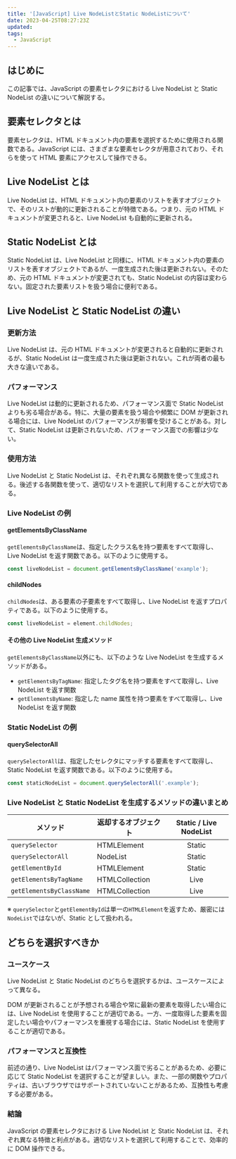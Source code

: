 ```yaml
---
title: '[JavaScript] Live NodeListとStatic NodeListについて'
date: 2023-04-25T08:27:23Z
updated:
tags:
  - JavaScript
---
```


## はじめに

この記事では、JavaScript の要素セレクタにおける Live NodeList と Static NodeList の違いについて解説する。

## 要素セレクタとは

要素セレクタは、HTML ドキュメント内の要素を選択するために使用される関数である。JavaScript には、さまざまな要素セレクタが用意されており、それらを使って HTML 要素にアクセスして操作できる。

## Live NodeList とは

Live NodeList は、HTML ドキュメント内の要素のリストを表すオブジェクトで、そのリストが動的に更新されることが特徴である。つまり、元の HTML ドキュメントが変更されると、Live NodeList も自動的に更新される。

## Static NodeList とは

Static NodeList は、Live NodeList と同様に、HTML ドキュメント内の要素のリストを表すオブジェクトであるが、一度生成された後は更新されない。そのため、元の HTML ドキュメントが変更されても、Static NodeList の内容は変わらない。固定された要素リストを扱う場合に便利である。

## Live NodeList と Static NodeList の違い

### 更新方法

Live NodeList は、元の HTML ドキュメントが変更されると自動的に更新されるが、Static NodeList は一度生成された後は更新されない。これが両者の最も大きな違いである。

### パフォーマンス

Live NodeList は動的に更新されるため、パフォーマンス面で Static NodeList よりも劣る場合がある。特に、大量の要素を扱う場合や頻繁に DOM が更新される場合には、Live NodeList のパフォーマンスが影響を受けることがある。対して、Static NodeList は更新されないため、パフォーマンス面での影響は少ない。

### 使用方法

Live NodeList と Static NodeList は、それぞれ異なる関数を使って生成される。後述する各関数を使って、適切なリストを選択して利用することが大切である。

### Live NodeList の例

#### getElementsByClassName

`getElementsByClassName`は、指定したクラス名を持つ要素をすべて取得し、Live NodeList を返す関数である。以下のように使用する。

```js
const liveNodeList = document.getElementsByClassName('example');
```

#### childNodes

`childNodes`は、ある要素の子要素をすべて取得し、Live NodeList を返すプロパティである。以下のように使用する。

```js
const liveNodeList = element.childNodes;
```

#### その他の Live NodeList 生成メソッド

`getElementsByClassName`以外にも、以下のような Live NodeList を生成するメソッドがある。

- `getElementsByTagName`: 指定したタグ名を持つ要素をすべて取得し、Live NodeList を返す関数
- `getElementsByName`: 指定した name 属性を持つ要素をすべて取得し、Live NodeList を返す関数

### Static NodeList の例

#### querySelectorAll

`querySelectorAll`は、指定したセレクタにマッチする要素をすべて取得し、Static NodeList を返す関数である。以下のように使用する。

```js
const staticNodeList = document.querySelectorAll('.example');
```

### Live NodeList と Static NodeList を生成するメソッドの違いまとめ

| メソッド                 | 返却するオブジェクト | Static / Live NodeList |
| ------------------------ | -------------------- | :--------------------: |
| `querySelector`          | HTMLElement          |         Static         |
| `querySelectorAll`       | NodeList             |         Static         |
| `getElementById`         | HTMLElement          |         Static         |
| `getElementsByTagName`   | HTMLCollection       |          Live          |
| `getElementsByClassName` | HTMLCollection       |          Live          |

※ `querySelector`と`getElementById`は単一の`HTMLElement`を返すため、厳密には`NodeList`ではないが、Static として扱われる。

## どちらを選択すべきか

### ユースケース

Live NodeList と Static NodeList のどちらを選択するかは、ユースケースによって異なる。

DOM が更新されることが予想される場合や常に最新の要素を取得したい場合には、Live NodeList を使用することが適切である。一方、一度取得した要素を固定したい場合やパフォーマンスを重視する場合には、Static NodeList を使用することが適切である。

### パフォーマンスと互換性

前述の通り、Live NodeList はパフォーマンス面で劣ることがあるため、必要に応じて Static NodeList を選択することが望ましい。また、一部の関数やプロパティは、古いブラウザではサポートされていないことがあるため、互換性も考慮する必要がある。

### 結論

JavaScript の要素セレクタにおける Live NodeList と Static NodeList は、それぞれ異なる特徴と利点がある。適切なリストを選択して利用することで、効率的に DOM 操作できる。
